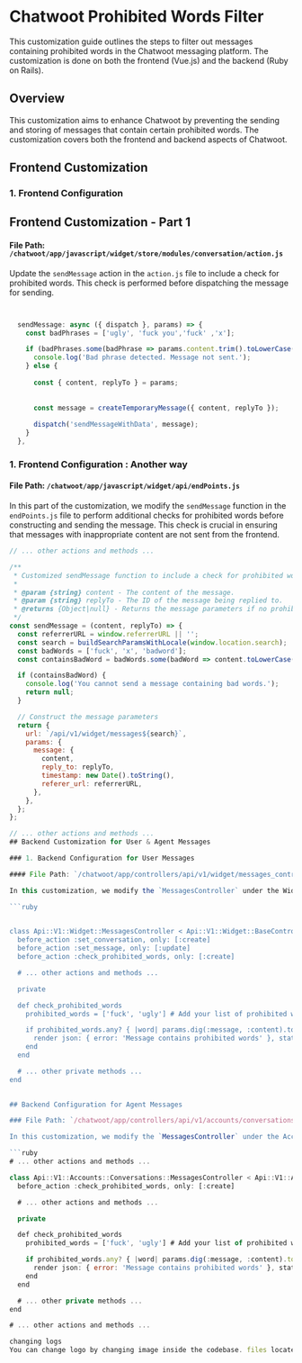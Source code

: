 # Chatwoot Prohibited Words Filter

This customization guide outlines the steps to filter out messages containing prohibited words in the Chatwoot messaging platform. The customization is done on both the frontend (Vue.js) and the backend (Ruby on Rails).

## Overview

This customization aims to enhance Chatwoot by preventing the sending and storing of messages that contain certain prohibited words. The customization covers both the frontend and backend aspects of Chatwoot.

## Frontend Customization

### 1. Frontend Configuration
 ## Frontend Customization - Part 1
#### File Path: `/chatwoot/app/javascript/widget/store/modules/conversation/action.js`

Update the `sendMessage` action in the `action.js` file to include a check for prohibited words. This check is performed before dispatching the message for sending.

```javascript


  sendMessage: async ({ dispatch }, params) => {
    const badPhrases = ['ugly', 'fuck you','fuck' ,'x']; 

    if (badPhrases.some(badPhrase => params.content.trim().toLowerCase().includes(badPhrase.toLowerCase()))) {
      console.log('Bad phrase detected. Message not sent.');
    } else {
     
      const { content, replyTo } = params;
  
     
      const message = createTemporaryMessage({ content, replyTo });
   
      dispatch('sendMessageWithData', message);
    }
  },
```

### 1. Frontend Configuration : Another way

#### File Path: `/chatwoot/app/javascript/widget/api/endPoints.js`

In this part of the customization, we modify the `sendMessage` function in the `endPoints.js` file to perform additional checks for prohibited words before constructing and sending the message. This check is crucial in ensuring that messages with inappropriate content are not sent from the frontend.

```javascript
// ... other actions and methods ...

/**
 * Customized sendMessage function to include a check for prohibited words.
 *
 * @param {string} content - The content of the message.
 * @param {string} replyTo - The ID of the message being replied to.
 * @returns {Object|null} - Returns the message parameters if no prohibited words are found, otherwise returns null.
 */
const sendMessage = (content, replyTo) => {
  const referrerURL = window.referrerURL || '';
  const search = buildSearchParamsWithLocale(window.location.search);
  const badWords = ['fuck', 'x', 'badword'];  
  const containsBadWord = badWords.some(badWord => content.toLowerCase().trim().includes(badWord.toLowerCase()));

  if (containsBadWord) {
    console.log('You cannot send a message containing bad words.');
    return null; 
  }

  // Construct the message parameters
  return {
    url: `/api/v1/widget/messages${search}`,
    params: {
      message: {
        content,
        reply_to: replyTo,
        timestamp: new Date().toString(),
        referer_url: referrerURL,
      },
    },
  };
};

// ... other actions and methods ...
## Backend Customization for User & Agent Messages

### 1. Backend Configuration for User Messages

#### File Path: `/chatwoot/app/controllers/api/v1/widget/messages_controller.rb`

In this customization, we modify the `MessagesController` under the Widget API to include a check for prohibited words before creating a new message in the conversation for user messages.

```ruby
 

class Api::V1::Widget::MessagesController < Api::V1::Widget::BaseController
  before_action :set_conversation, only: [:create]
  before_action :set_message, only: [:update]
  before_action :check_prohibited_words, only: [:create]

  # ... other actions and methods ...

  private

  def check_prohibited_words
    prohibited_words = ['fuck', 'ugly'] # Add your list of prohibited words here

    if prohibited_words.any? { |word| params.dig(:message, :content).to_s.downcase.include?(word) }
      render json: { error: 'Message contains prohibited words' }, status: :unprocessable_entity
    end
  end

  # ... other private methods ...
end
 

## Backend Configuration for Agent Messages

### File Path: `/chatwoot/app/controllers/api/v1/accounts/conversations/messages_controller.rb`

In this customization, we modify the `MessagesController` under the Account Conversations API to include a check for prohibited words before creating a new message in the conversation for agent messages.

```ruby
# ... other actions and methods ...

class Api::V1::Accounts::Conversations::MessagesController < Api::V1::Accounts::Conversations::BaseController
  before_action :check_prohibited_words, only: [:create]

  # ... other actions and methods ...

  private

  def check_prohibited_words
    prohibited_words = ['fuck', 'ugly'] # Add your list of prohibited words here

    if prohibited_words.any? { |word| params.dig(:message, :content).to_s.downcase.include?(word) }
      render json: { error: 'Message contains prohibited words' }, status: :unprocessable_entity
    end
  end

  # ... other private methods ...
end

# ... other actions and methods ...

changing logs
You can change logo by changing image inside the codebase. files located under app/public/brand-assets folder. and also change the name logo inside /home/chatwoot/chatwoot/config/installation_config.yml

